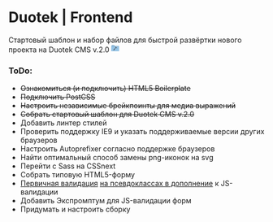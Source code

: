 # Duotek | Frontend

Стартовый шаблон и набор файлов для быстрой развёртки нового проекта на Duotek CMS v.2.0 ![Tools folder free icon](./staticcontent/img/sprite.png)

### ToDo:

- ~~Ознакомиться (и подключить) HTML5 Boilerplate~~
- ~~Подключить PostCSS~~
- ~~Настроить независимые брейкпоинты для медиа выражений~~
- ~~Собрать стартовый шаблон для Duotek CMS v.2.0~~
- Добавить линтер стилей
- Проверить поддержку IE9 и указать поддерживаемые версии других браузеров
- Настроить Autoprefixer согласно поддержке браузеров
- Найти оптимальный способ замены png-иконок на svg
- Перейти с Sass на CSSnext
- Собрать типовую HTML5-форму
- [Первичная валидация][cssValidate] [на псевдоклассах в дополнение][cssValidate2] к JS-валидации
- Добавить Экспромптум для JS-валидации форм
- Придумать и настроить сборку


[cssValidate]: http://prgssr.ru/development/polnoe-rukovodstvo-po-psevdoklassam-i-psevdoelementam.html "Полное руководство по псевдоклассам и псевдоэлементам"
[cssValidate2]: https://htmlacademy.ru/blog/95-form-validation-techniques "Техники валидации форм"
